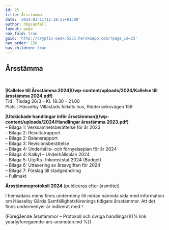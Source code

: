 ```yaml
---
id: 25
title: Årsstämma
date: '2014-03-11T12:18:53+01:00'
author: hbgsamfall
layout: page
nav_fold: true
guid: 'http://cryptic-peak-5555.herokuapp.com/?page_id=25'
nav_order: 150
has_children: true
---
```


## Årsstämma  
<BR>  

**[Kallelse till Årsstämma 2024](/wp-content/uploads/2024/Kallelse till årsstämma 2024.pdf)**  
Tid : Tisdag 26/3 – Kl. 18.30 – 21.00  
Plats : Hässelby Villastads folkets hus, Riddersviksvägen 159  

**[Utskickade handlingar inför årsstämman](/wp-content/uploads/2024/Handlingar årsstämma 2023.pdf)**  
– Bilaga 1: Verksamhetsberättelse för år 2023  
– Bilaga 2: Resultatrapport  
– Bilaga 2: Balansrapport  
– Bilaga 3: Revisionsberättelse  
– Bilaga 4: Underhålls- och förnyelseplan för år 2024  
– Bilaga 4: Kalkyl – Underhållsplan 2024  
– Bilaga 5: Utgifts- Inkomststat 2024 (Budget)  
– Bilaga 6: Uttaxering av årsavgiften för 2024  
– Bilaga 7: Förslag till stadgeändring  
– Fullmakt  

**Årsstämmeprotokoll 2024** (publiceras efter årsmötet)
<BR>  

I hemsidans meny finns undermeny till nedan nämnda sida med information om Hässelby Gårds Samfällighetsförenings tidigare årsstämmor. 
Att det finns undermenyer är indikerat med ˅.  

[Föregående årsstämmor – Protokoll och övriga handlingar]({% link yearly/foregaende-ars-arsmoten.md %})
